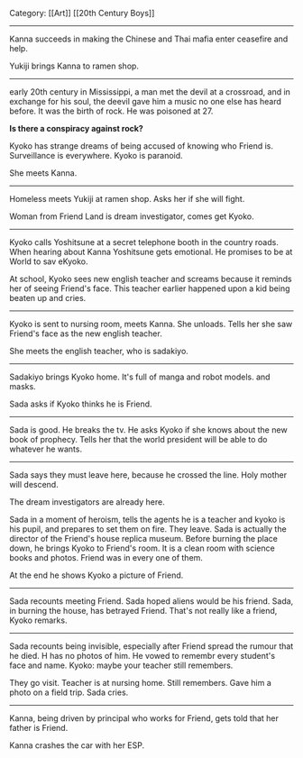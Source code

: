 Category: [[Art]] [[20th Century Boys]]
___
Kanna succeeds in making the Chinese and Thai mafia enter ceasefire and help. 

Yukiji brings Kanna to ramen shop. 

---
early 20th century in Mississippi, a man met the devil at a crossroad, and in exchange for his soul, the deevil gave him a music no one else has heard before. It was the birth of rock. He was poisoned at 27. 

**Is there a conspiracy against rock?**

Kyoko has strange dreams of being accused of knowing who Friend is. 
Surveillance is everywhere. Kyoko is paranoid. 

She meets Kanna.

---
Homeless meets Yukiji at ramen shop. Asks her if she will fight. 

Woman from Friend Land is dream investigator, comes get Kyoko. 

---
Kyoko calls Yoshitsune at a secret telephone booth in the country roads. When hearing about Kanna Yoshitsune gets emotional. He promises to be at World to sav eKyoko. 

At school, Kyoko sees new english teacher and screams because it reminds her of seeing Friend's face. This teacher earlier happened upon a kid being beaten up and cries. 

---
Kyoko is sent to nursing room, meets Kanna. She unloads. Tells her she saw Friend's face as the new english teacher. 

She meets the english teacher, who is sadakiyo.

---
Sadakiyo brings Kyoko home. It's full of manga and robot models. and masks. 

Sada asks if Kyoko thinks he is Friend. 

---
Sada is good. He breaks the tv. He asks  Kyoko if she knows about the new book of prophecy. Tells her that the world president will be able to do whatever he wants. 

---
Sada says they must leave here, because he crossed the line. Holy mother will descend. 

The dream investigators are already here. 

Sada in a moment of heroism, tells the agents he is a teacher and kyoko is his pupil, and prepares to set them on fire. They leave. 
Sada is actually the director of the Friend's house replica museum. Before burning the place down, he brings Kyoko to Friend's room. It is a clean room with science books and photos. Friend was in every one of them. 

At the end he shows Kyoko a picture of Friend. 

---
Sada recounts meeting Friend. Sada hoped aliens would be his friend. 
Sada, in burning the house, has betrayed Friend. That's not really like a friend, Kyoko remarks. 

---
Sada recounts being invisible, especially after Friend spread the rumour that he died. H has no photos of him. He vowed to remembr every student's face and name. Kyoko: maybe your teacher still remembers. 

They go visit. Teacher is at nursing home. Still remembers. Gave him a photo on a field trip. Sada cries. 

---
Kanna, being driven by principal who works for Friend, gets told that her father is Friend. 

Kanna crashes the car with her ESP.

